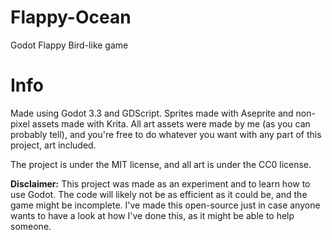 # Flappy-Ocean
Godot Flappy Bird-like game

# Info

Made using Godot 3.3 and GDScript.
Sprites made with Aseprite and non-pixel assets made with Krita.
All art assets were made by me (as you can probably tell), and you're free to do whatever you want with any part of this project, art included. 

The project is under the MIT license, and all art is under the CC0 license.

**Disclaimer:** This project was made as an experiment and to learn how to use Godot. The code will likely not be as efficient as it could be, and the game might be incomplete. I've made this open-source just in case anyone wants to have a look at how I've done this, as it might be able to help someone.

